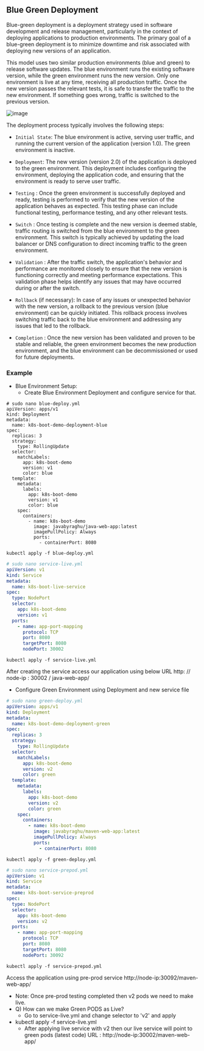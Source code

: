 ## Blue Green Deployment 

Blue-green deployment is a deployment strategy used in software development and release management, particularly in the context of deploying applications to production environments. The primary goal of a blue-green deployment is to minimize downtime and risk associated with deploying new versions of an application.

This model uses two similar production environments (blue and green) to release software updates. The blue environment runs the existing software version, while the green environment runs the new version. Only one environment is live at any time, receiving all production traffic. Once the new version passes the relevant tests, it is safe to transfer the traffic to the new environment. If something goes wrong, traffic is switched to the previous version.

![image](https://github.com/falcon646/DevOps-Documentation/assets/35376307/0c7e96a4-4790-4332-86ba-e5cb42043af7)


The deployment process typically involves the following steps:

- `Initial State`: The blue environment is active, serving user traffic, and running the current version of the application (version 1.0). The green environment is inactive.

- `Deployment`: The new version (version 2.0) of the application is deployed to the green environment. This deployment includes configuring the environment, deploying the application code, and ensuring that the environment is ready to serve user traffic.

- `Testing` : Once the green environment is successfully deployed and ready, testing is performed to verify that the new version of the application behaves as expected. This testing phase can include functional testing, performance testing, and any other relevant tests.

- `Switch` : Once testing is complete and the new version is deemed stable, traffic routing is switched from the blue environment to the green environment. This switch is typically achieved by updating the load balancer or DNS configuration to direct incoming traffic to the green environment.

- `Validation` : After the traffic switch, the application's behavior and performance are monitored closely to ensure that the new version is functioning correctly and meeting performance expectations. This validation phase helps identify any issues that may have occurred during or after the switch.

- `Rollback` (if necessary): In case of any issues or unexpected behavior with the new version, a rollback to the previous version (blue environment) can be quickly initiated. This rollback process involves switching traffic back to the blue environment and addressing any issues that led to the rollback.

- `Completion` : Once the new version has been validated and proven to be stable and reliable, the green environment becomes the new production environment, and the blue environment can be decommissioned or used for future deployments.

### Example

- Blue Environment Setup:
  - Create Blue Environment Deployment and configure service for that.
```
# sudo nano blue-deploy.yml
apiVersion: apps/v1
kind: Deployment
metadata:
  name: k8s-boot-demo-deployment-blue
spec:
  replicas: 3
  strategy:
    type: RollingUpdate
  selector:
    matchLabels:
      app: k8s-boot-demo
      version: v1
      color: blue
  template:
    metadata:
      labels:
        app: k8s-boot-demo
        version: v1
        color: blue
    spec:
      containers:
        - name: k8s-boot-demo
          image: javabyraghu/java-web-app:latest
          imagePullPolicy: Always
          ports:
            - containerPort: 8080
```
`kubectl apply -f blue-deploy.yml`
```yaml
# sudo nano service-live.yml
apiVersion: v1
kind: Service
metadata:
  name: k8s-boot-live-service
spec:
  type: NodePort
  selector:
    app: k8s-boot-demo
    version: v1
  ports:
    - name: app-port-mapping
      protocol: TCP
      port: 8080
      targetPort: 8080
      nodePort: 30002
```
`kubectl apply -f service-live.yml`

  After creating the service access our application using below URL
  		http: // node-ip : 30002 / java-web-app/

  - Configure Green Environment using Deployment and new service file
```yaml
# sudo nano green-deploy.yml
apiVersion: apps/v1
kind: Deployment
metadata:
  name: k8s-boot-demo-deployment-green
spec:
  replicas: 3
  strategy:
    type: RollingUpdate
  selector:
    matchLabels:
      app: k8s-boot-demo
      version: v2
      color: green
  template:
    metadata:
      labels:
        app: k8s-boot-demo
        version: v2
        color: green
    spec:
      containers:
        - name: k8s-boot-demo
          image: javabyraghu/maven-web-app:latest
          imagePullPolicy: Always
          ports:
            - containerPort: 8080
```
`kubectl apply -f green-deploy.yml`
```yaml
# sudo nano service-prepod.yml
apiVersion: v1
kind: Service
metadata:
  name: k8s-boot-service-preprod
spec:
  type: NodePort
  selector:
    app: k8s-boot-demo
    version: v2
  ports:
    - name: app-port-mapping
      protocol: TCP
      port: 8080
      targetPort: 8080
      nodePort: 30092
```
`kubectl apply -f service-prepod.yml`

Access the application using pre-prod service
		http://node-ip:30092/maven-web-app/

- Note: Once pre-prod testing completed then v2 pods we need to make live.
- Q) How can we make Green PODS as Live?
	- Go to service-live.yml and change selector to 'v2' and apply
- kubectl apply -f service-live.yml
	- After applying live service with v2 then our live service will point to green pods (latest code)
	URL : http://node-ip:30002/maven-web-app/

